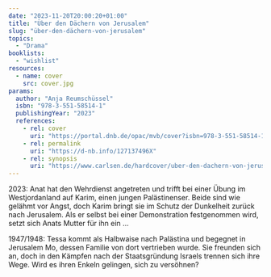 ```yaml
---
date: "2023-11-20T20:00:20+01:00"
title: "Über den Dächern von Jerusalem"
slug: "über-den-dächern-von-jerusalem"
topics:
  - "Drama"
booklists:
  - "wishlist"
resources:
  - name: cover
    src: cover.jpg
params:
  author: "Anja Reumschüssel"
  isbn: "978-3-551-58514-1"
  publishingYear: "2023"
  references:
    - rel: cover
      uri: "https://portal.dnb.de/opac/mvb/cover?isbn=978-3-551-58514-1"
    - rel: permalink
      uri: "https://d-nb.info/127137496X"
    - rel: synopsis
      uri: "https://www.carlsen.de/hardcover/uber-den-dachern-von-jerusalem/978-3-551-58514-1"
---
```

2023: Anat hat den Wehrdienst angetreten und trifft bei einer Übung im 
Westjordanland auf Karim, einen jungen Palästinenser. Beide sind wie gelähmt vor 
Angst, doch Karim bringt sie im Schutz der Dunkelheit zurück nach Jerusalem. Als 
er selbst bei einer Demonstration festgenommen wird, setzt sich Anats Mutter für 
ihn ein …

1947/1948: Tessa kommt als Halbwaise nach Palästina und begegnet in Jerusalem Mo, 
dessen Familie von dort vertrieben wurde. Sie freunden sich an, doch in den 
Kämpfen nach der Staatsgründung Israels trennen sich ihre Wege. Wird es ihren 
Enkeln gelingen, sich zu versöhnen?